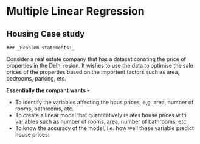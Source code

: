 # Multiple Linear Regression
  ## Housing Case study
    ### _Problem statements:_
Consider a real estate company that has a dataset conating the price of properties in the Delhi resion. It wishes to use the data to optimise the sale prices of the properties based on the importent factors such as area, bedrooms, parking, etc.

__Essentially the compant wants -__

  - To identify the variables affecting the hous prices, e,g. area, number of rooms, bathrooms, etc.
  - To create a linear model that quantitatively relates house prices with variables such as number of rooms, area, number of bathrooms, etc.
  - To know the accuracy of the model, i.e. how well these variable predict house prices.
